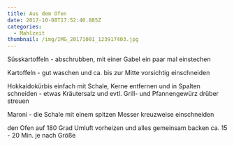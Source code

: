 ```yaml
---
title: Aus dem Ofen
date: 2017-10-08T17:52:40.885Z
categories:
  - Mahlzeit
thumbnail: /img/IMG_20171001_123917403.jpg
---
```

Süsskartoffeln - abschrubben, mit einer Gabel ein paar mal einstechen

Kartoffeln - gut waschen und ca. bis zur Mitte vorsichtig einschneiden

Hokkaidokürbis einfach mit Schale, Kerne entfernen und in Spalten schneiden - etwas Kräutersalz und evtl. Grill- und Pfannengewürz drüber streuen

Maroni - die Schale mit einem spitzen Messer kreuzweise einschneiden

den Ofen auf 180 Grad Umluft vorheizen und alles gemeinsam backen ca. 15 - 20 Min. je nach Größe
